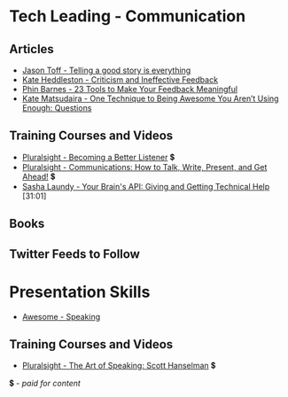 # Tech Leading - Communication

## Articles

- [Jason Toff - Telling a good story is everything](https://medium.com/life-tips/telling-a-good-story-is-everything-5c66abbb23d9#.d1y57kslh)
- [Kate Heddleston - Criticism and Ineffective Feedback](https://kateheddleston.com/blog/criticism-and-ineffective-feedback)
- [Phin Barnes - 23 Tools to Make Your Feedback Meaningful](http://firstround.com/review/23-Tools-to-Make-Feedback-Meaningful/)
- [Kate Matsudaira - One Technique to Being Awesome You Aren’t Using Enough: Questions](http://katemats.com/one-technique-to-being-awesome-you-arent-using-enough-questions/)

## Training Courses and Videos

- [Pluralsight - Becoming a Better Listener](https://app.pluralsight.com/library/courses/becoming-better-listener) 💲
- [Pluralsight - Communications: How to Talk, Write, Present, and Get Ahead!](https://app.pluralsight.com/library/courses/communication-skills) 💲
- [Sasha Laundy - Your Brain's API: Giving and Getting Technical Help](https://www.youtube.com/watch?v=hY14Er6JX2s) [31:01]

## Books


## Twitter Feeds to Follow


# Presentation Skills

- [Awesome - Speaking](https://github.com/matteofigus/awesome-speaking)

## Training Courses and Videos

- [Pluralsight - The Art of Speaking: Scott Hanselman](https://app.pluralsight.com/library/courses/hanselman-speaking) 💲


💲 - *paid for content*
